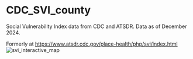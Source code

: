 # CDC_SVI_county
Social Vulnerability Index data from CDC and ATSDR. 
Data as of December 2024. 

Formerly at https://www.atsdr.cdc.gov/place-health/php/svi/index.html 
![svi_interactive_map](https://github.com/user-attachments/assets/07fc2a39-4d4a-48b9-a4fe-adcc316036d8)
